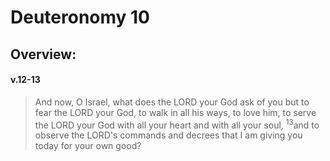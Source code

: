# Deuteronomy 10

## Overview:


#### v.12-13
>And now, O Israel, what does the LORD your God ask of you but to fear the LORD your God, to walk in all his ways, to love him, to serve the LORD your God with all your heart and with all your soul, <sup>13</sup>and to observe the LORD's commands and decrees that I am giving you today for your own good?

